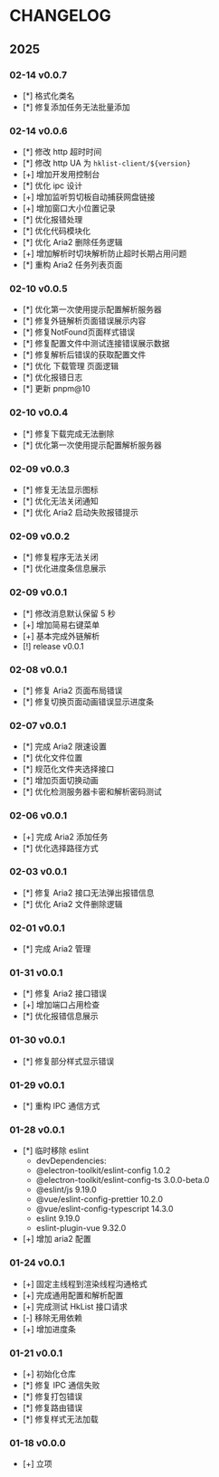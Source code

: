 # CHANGELOG

## 2025

### 02-14 v0.0.7

- [*] 格式化类名
- [*] 修复添加任务无法批量添加

### 02-14 v0.0.6

- [*] 修改 http 超时时间
- [*] 修改 http UA 为 `hklist-client/${version}`
- [+] 增加开发用控制台
- [*] 优化 ipc 设计
- [+] 增加监听剪切板自动捕获网盘链接
- [+] 增加窗口大小位置记录
- [*] 优化报错处理
- [*] 优化代码模块化
- [*] 优化 Aria2 删除任务逻辑
- [+] 增加解析时切块解析防止超时长期占用问题
- [*] 重构 Aria2 任务列表页面

### 02-10 v0.0.5

- [*] 优化第一次使用提示配置解析服务器
- [*] 修复外链解析页面错误展示内容
- [*] 修复NotFound页面样式错误
- [*] 修复配置文件中测试连接错误展示数据
- [*] 修复解析后错误的获取配置文件
- [*] 优化 下载管理 页面逻辑
- [*] 优化报错日志
- [*] 更新 pnpm@10

### 02-10 v0.0.4

- [*] 修复下载完成无法删除
- [*] 优化第一次使用提示配置解析服务器

### 02-09 v0.0.3

- [*] 修复无法显示图标
- [*] 优化无法关闭通知
- [*] 优化 Aria2 启动失败报错提示

### 02-09 v0.0.2

- [*] 修复程序无法关闭
- [*] 优化进度条信息展示

### 02-09 v0.0.1

- [*] 修改消息默认保留 5 秒
- [+] 增加简易右键菜单
- [+] 基本完成外链解析
- [!] release v0.0.1

### 02-08 v0.0.1

- [*] 修复 Aria2 页面布局错误
- [*] 修复切换页面动画错误显示进度条

### 02-07 v0.0.1

- [*] 完成 Aria2 限速设置
- [*] 优化文件位置
- [*] 规范化文件夹选择接口
- [*] 增加页面切换动画
- [*] 优化检测服务器卡密和解析密码测试

### 02-06 v0.0.1

- [+] 完成 Aria2 添加任务
- [*] 优化选择路径方式

### 02-03 v0.0.1

- [*] 修复 Aria2 接口无法弹出报错信息
- [*] 优化 Aria2 文件删除逻辑

### 02-01 v0.0.1

- [*] 完成 Aria2 管理

### 01-31 v0.0.1

- [*] 修复 Aria2 接口错误
- [+] 增加端口占用检查
- [*] 优化报错信息展示

### 01-30 v0.0.1

- [*] 修复部分样式显示错误

### 01-29 v0.0.1

- [*] 重构 IPC 通信方式

### 01-28 v0.0.1

- [*] 临时移除 eslint
  - devDependencies:
  - @electron-toolkit/eslint-config 1.0.2
  - @electron-toolkit/eslint-config-ts 3.0.0-beta.0
  - @eslint/js 9.19.0
  - @vue/eslint-config-prettier 10.2.0
  - @vue/eslint-config-typescript 14.3.0
  - eslint 9.19.0
  - eslint-plugin-vue 9.32.0
- [+] 增加 aria2 配置

### 01-24 v0.0.1

- [+] 固定主线程到渲染线程沟通格式
- [+] 完成通用配置和解析配置
- [+] 完成测试 HkList 接口请求
- [-] 移除无用依赖
- [+] 增加进度条

### 01-21 v0.0.1

- [+] 初始化仓库
- [*] 修复 IPC 通信失败
- [*] 修复打包错误
- [*] 修复路由错误
- [*] 修复样式无法加载

### 01-18 v0.0.0

- [+] 立项
